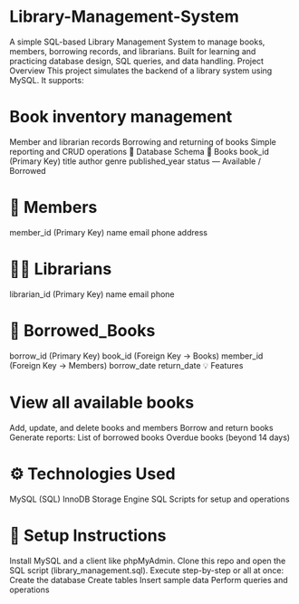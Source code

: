 # Library-Management-System
A simple SQL-based Library Management System to manage books, members, borrowing records, and librarians. Built for learning and practicing database design, SQL queries, and data handling.
Project Overview
This project simulates the backend of a library system using MySQL. It supports:

# Book inventory management
Member and librarian records
Borrowing and returning of books
Simple reporting and CRUD operations
🧱 Database Schema
📘 Books
book_id (Primary Key)
title
author
genre
published_year
status — Available / Borrowed
# 👤 Members
member_id (Primary Key)
name
email
phone
address
# 🧑‍💼 Librarians
librarian_id (Primary Key)
name
email
phone
# 🔄 Borrowed_Books
borrow_id (Primary Key)
book_id (Foreign Key → Books)
member_id (Foreign Key → Members)
borrow_date
return_date
💡 Features
# View all available books
Add, update, and delete books and members
Borrow and return books
Generate reports:
List of borrowed books
Overdue books (beyond 14 days)
# ⚙️ Technologies Used
MySQL (SQL)
InnoDB Storage Engine
SQL Scripts for setup and operations
# 🔧 Setup Instructions
Install MySQL and a client like phpMyAdmin.
Clone this repo and open the SQL script (library_management.sql).
Execute step-by-step or all at once:
Create the database
Create tables
Insert sample data
Perform queries and operations
